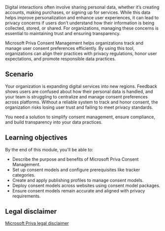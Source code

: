 Digital interactions often involve sharing personal data, whether it’s creating accounts, making purchases, or signing up for services. While this data helps improve personalization and enhance user experiences, it can lead to privacy concerns if users don’t understand how their information is being collected, stored, or shared. For organizations, managing these concerns is essential to maintaining trust and ensuring transparency.

Microsoft Priva Consent Management helps organizations track and manage user consent preferences efficiently. By using this tool, organizations can align their practices with privacy regulations, honor user expectations, and promote responsible data practices.

## Scenario

Your organization is expanding digital services into new regions. Feedback shows users are confused about how their personal data is handled, and your team is struggling to centralize and manage consent preferences across platforms. Without a reliable system to track and honor consent, the organization risks losing user trust and failing to meet privacy standards.

You need a solution to simplify consent management, ensure compliance, and build transparency into your data practices.

## Learning objectives

By the end of this module, you'll be able to:

- Describe the purpose and benefits of Microsoft Priva Consent Management.
- Set up consent models and configure prerequisites like tracker categories.
- Create and apply publishing profiles to manage consent models.
- Deploy consent models across websites using consent model packages.
- Ensure consent models remain accurate and aligned with privacy requirements.

## Legal disclaimer

[Microsoft Priva legal disclaimer](/privacy/priva/priva-disclaimer?azure-portal=true)
